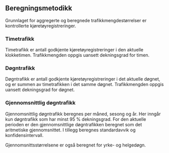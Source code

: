 ## Beregningsmetodikk

Grunnlaget for aggregerte og beregnede trafikkmengdestørrelser er kontrollerte kjøretøyregistreringer.

### Timetrafikk

Timetrafikk er antall godkjente kjøretøyregistreringer i den aktuelle klokketimen. Trafikkmengden oppgis uansett dekningsgrad for timen.

### Døgntrafikk

Døgntrafikk er antall godkjente kjøretøyregistreringer i det aktuelle døgnet, og er summen av timetrafikken i det samme døgnet. Trafikkmengden oppgis uansett dekningsgrad for døgnet.

### Gjennomsnittlig døgntrafikk

Gjennomsnittlig døgntrafikk beregnes per måned, sesong og år. Her inngår kun døgntrafikk som har minst 95 % dekningsgrad. For den aktuelle perioden er den gjennomsnittlige døgntrafikken beregnet som det aritmetiske gjennomsnittet. I tillegg beregnes standardavvik og konfidensintervall.

Gjennomsnittsstørrelsene er også beregnet for yrke- og helgedøgn.
